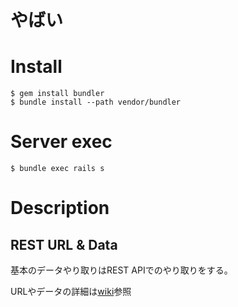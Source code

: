 # やばい

# Install

    $ gem install bundler
    $ bundle install --path vendor/bundler

# Server exec

    $ bundle exec rails s


# Description

## REST URL & Data
基本のデータやり取りはREST APIでのやり取りをする。  

URLやデータの詳細は[wiki][]参照

[wiki]: https://github.com/mct-procon/HackShimane_Yabai/wiki/JSON-Data


